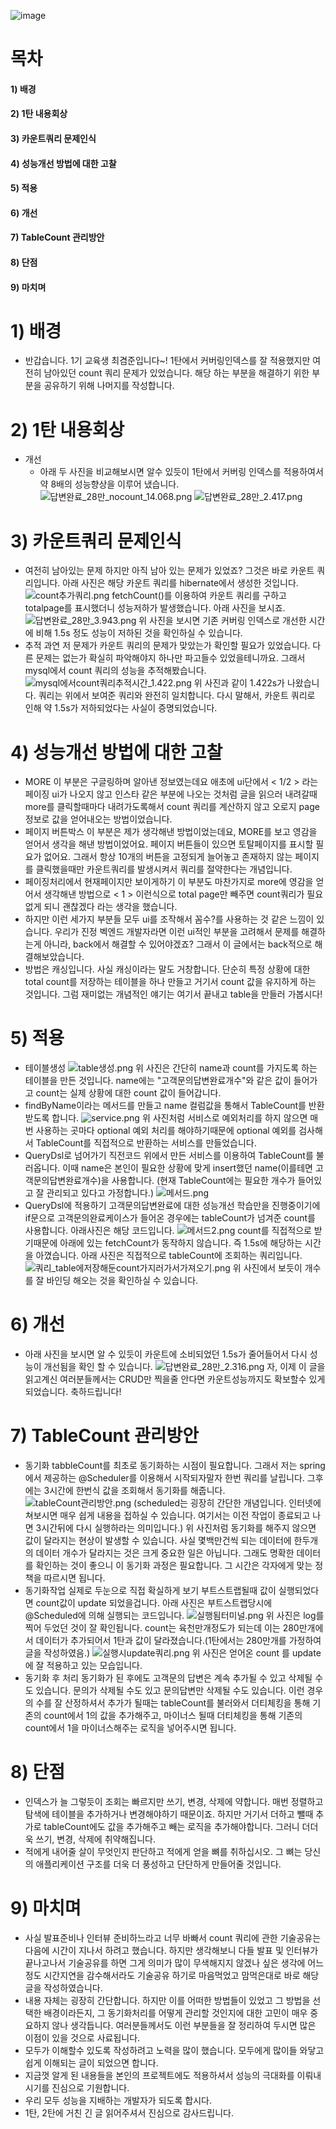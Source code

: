![image](https://user-images.githubusercontent.com/88138317/191444535-5af5fdf7-bbdb-4c40-81d2-a733f4d697a3.png)
# 목차

#### 1) 배경

#### 2) 1탄 내용회상

#### 3) 카운트쿼리 문제인식

#### 4) 성능개선 방법에 대한 고찰

#### 5) 적용

#### 6) 개선

#### 7) TableCount 관리방안

#### 8) 단점

#### 9) 마치며

# 1) 배경

* 반갑습니다. 1기 교육생 최겸준입니다\~! 1탄에서 커버링인덱스를 잘 적용했지만 여전히 남아있던 count 쿼리 문제가 있었습니다. 해당 하는 부분을 해결하기 위한 부분을 공유하기 위해 나머지를 작성합니다.

# 2) 1탄 내용회상

* 개선
    * 아래 두 사진을 비교해보시면 알수 있듯이 1탄에서 커버링 인덱스를 적용하여서 약 8배의 성능향상을 이루어 냈습니다.
    ![답변완료_28만_nocount_14.068.png](/files/3357111004497265261)
    ![답변완료_28만_2.417.png](/files/3357110703093794630)

# 3) 카운트쿼리 문제인식

* 여전히 남아있는 문제
하지만 아직 남아 있는 문제가 있었죠? 그것은 바로 카운트 쿼리입니다.
아래 사진은 해당 카운트 쿼리를 hibernate에서 생성한 것입니다.
![count추가쿼리.png](/files/3357120470795805288)
fetchCount()를 이용하여 카운트 쿼리를 구하고 totalpage를 표시했더니 성능저하가 발생했습니다.
아래 사진을 보시죠.
![답변완료_28만_3.943.png](/files/3357112380508144560)
위 사진을 보시면 기존 커버링 인덱스로 개선한 시간에 비해 1.5s 정도 성능이 저하된 것을 확인하실 수 있습니다.
* 추적
과연 저 문제가 카운트 쿼리의 문제가 맞았는가 확인할 필요가 있었습니다.
다른 문제는 없는가 확실히 파악해야지 하나만 파고들수 있었을테니까요.
그래서 mysql에서 count 쿼리의 성능을 추적해봤습니다.
![mysql에서count쿼리추적시간_1.422.png](/files/3357124419340581765)
위 사진과 같이 1.422s가 나왔습니다. 쿼리는 위에서 보여준 쿼리와 완전히 일치합니다.
다시 말해서, 카운트 쿼리로 인해 약 1.5s가 저하되었다는 사실이 증명되었습니다.

# 4) 성능개선 방법에 대한 고찰

* MORE
이 부분은 구글링하며 알아낸 정보였는데요 애초에 ui단에서 < 1/2 > 라는 페이징 ui가 나오지 않고
인스타 같은 부분에 나오는 것처럼 글을 읽으러 내려갈때 more를 클릭할때마다 내려가도록해서 count 쿼리를 계산하지 않고 오로지 page 정보로 값을 얻어내오는 방법이었습니다.
* 페이지 버튼박스
이 부분은 제가 생각해낸 방법이었는데요, MORE를 보고 영감을 얻어서 생각을 해낸 방법이었어요.
페이지 버튼들이 있으면 토탈페이지를 표시할 필요가 없어요. 그래서 항상 10개의 버튼을 고정되게 늘어놓고 존재하지 않는 페이지를 클릭했을때만 카운트쿼리를 발생시켜서 쿼리를 절약한다는 개념입니다.
* 페이징처리에서 현재페이지만 보이게하기
이 부분도 마찬가지로 more에 영감을 얻어서 생각해낸 방법으로 < 1 > 이런식으로 total page만 빼주면 count쿼리가 필요없게 되니 괜찮겠다 라는 생각을 했습니다.
* 하지만 이런 세가지 부분들 모두 ui를 조작해서 꼼수?를 사용하는 것 같은 느낌이 있습니다. 우리가 진정 벡엔드 개발자라면 이런 ui적인 부분을 고려해서 문제를 해결하는게 아니라, back에서 해결할 수 있어야겠죠? 그래서 이 글에서는 back적으로 해결해보았습니다.
* 방법은 캐싱입니다. 사실 캐싱이라는 말도 거창합니다.
단순히 특정 상황에 대한 total count를 저장하는 테이블을 하나 만들고 거기서 count 값을 유지하게 하는 것입니다. 그럼 재미없는 개념적인 얘기는 여기서 끝내고 table을 만들러 가봅시다!

# 5) 적용

* 테이블생성
![table생성.png](/files/3357118537181509644)
위 사진은 간단히 name과 count를 가지도록 하는 테이블을 만든 것입니다.
name에는 "고객문의답변완료개수"와 같은 값이 들어가고 count는 실제 상황에 대한 count 값이 들어갑니다.
* findByName이라는 메서드를 만들고 name 컬럼값을 통해서 TableCount를 반환받도록 합니다.
![service.png](/files/3357119203824361464)
위 사진처럼 서비스로 예외처리를 하지 않으면 매번 사용하는 곳마다 optional 예외 처리를 해야하기때문에 optional 예외를 검사해서 TableCount를 직접적으로 반환하는 서비스를 만들었습니다.
* QueryDsl로 넘어가기 직전코드
위에서 만든 서비스를 이용하여 TableCount를 불러옵니다. 이때 name은 본인이 필요한 상황에 맞게 insert했던 name(이를테면 고객문의답변완료개수)을 사용합니다. (현재 TableCount에는 필요한 개수가 들어있고 잘 관리되고 있다고 가정합니다.)
![메서드.png](/files/3357120051239831319)
* QueryDsl에 적용하기
고객문의답변완료에 대한 성능개선 학습만을 진행중이기에 if문으로 고객문의완료케이스가 들어온 경우에는 tableCount가 넘겨준 count를 사용합니다. 아래사진은 해당 코드입니다.
![메서드2.png](/files/3357122458804777709)
count를 직접적으로 받기때문에 아래에 있는 fetchCount가 동작하지 않습니다. 즉 1.5s에 해당하는 시간을 아꼈습니다.
아래 사진은 직접적으로 tableCount에 조회하는 쿼리입니다.
![쿼리_table에저장해둔count가지러가서가져오기.png](/files/3357129250154503825)
위 사진에서 보듯이 개수를 잘 바인딩 해오는 것을 확인하실 수 있습니다.

# 6) 개선

* 아래 사진을 보시면 알 수 있듯이 카운트에 소비되었던 1.5s가 줄어들어서 다시 성능이 개선됨을 확인 할 수 있습니다.
![답변완료_28만_2.316.png](/files/3357125265986697755)
자, 이제 이 글을 읽고계신 여러분들께서는 CRUD만 찍을줄 안다면 카운트성능까지도 확보할수 있게 되었습니다. 축하드립니다!

# 7) TableCount 관리방안

* 동기화
tabbleCount를 최초로 동기화하는 시점이 필요합니다. 그래서 저는 spring에서 제공하는 @Scheduler를 이용해서 시작되자말자 한번 쿼리를 날립니다. 그후에는 3시간에 한번식 값을 조회해서 동기화를 해줍니다.
![tableCount관리방안.png](/files/3357127595455961863)
(scheduled는 굉장히 간단한 개념입니다. 인터넷에 쳐보시면 매우 쉽게 내용을 접하실 수 있습니다. 여기서는 이전 작업이 종료되고 나면 3시간뒤에 다시 실행하라는 의미입니다.)
위 사진처럼 동기화를 해주지 않으면 값이 달라지는 현상이 발생할 수 있습니다. 사실 몇백만건씩 되는 데이터에 한두개의 데이터 개수가 달라지는 것은 크게 중요한 일은 아닙니다. 그래도 명확한 데이터를 확인하는 것이 좋으니 이 동기화 과정은 필요합니다. 그 시간은 각자에게 맞는 정책을 따르시면 됩니다.
* 동기화작업 실제로 두눈으로 직접 확실하게 보기
부트스트랩될때 값이 실행되었다면 count값이 update 되었을겁니다. 아래 사진은 부트스트랩당시에 @Scheduled에 의해 실행되는 코드입니다.
![실행됨터미널.png](/files/3357131923147730371)
위 사진은 log를 찍어 두었던 것이 잘 확인됩니다. count는 육천만개정도가 되는데 이는 280만개에서 데이터가 추가되어서 1탄과 값이 달라졌습니다.(1탄에서는 280만개를 가정하여 글을 작성하였음.)
![실행시update쿼리.png](/files/3357132050135279924)
위 사진은 얻어온 count 를 update에 잘 적용하고 있는 모습입니다.
* 동기화 후 처리
동기화가 된 후에도 고객문의 답변은 계속 추가될 수 있고 삭제될 수 도 있습니다.
문의가 삭제될 수도 있고 문의답변만 삭제될 수도 있습니다. 이런 경우의 수를 잘 산정하셔서 추가가 될때는 tableCount를 불러와서 더티체킹을 통해 기존의 count에서 1의 값을 추가해주고, 마이너스 될때 더티체킹을 통해 기존의 count에서 1을 마이너스해주는 로직을 넣어주시면 됩니다.

# 8) 단점

* 인덱스가 늘 그렇듯이 조회는 빠르지만 쓰기, 변경, 삭제에 약합니다. 매번 정렬하고 탐색에 테이블을 추가하거나 변경해야하기 때문이죠. 하지만 거기서 더하고 뺄때 추가로 tableCount에도 값을 추가해주고 빼는 로직을 추가해야합니다. 그러니 더더욱 쓰기, 변경, 삭제에 취약해집니다.
* 적에게 내어줄 살이 무엇인지 판단하고 적에게 얻을 뼈를 취하십시오. 그 뼈는 당신의 애플리케이션 구조를 더욱 더 풍성하고 단단하게 만들어줄 것입니다.

# 9) 마치며

* 사실 발표준비나 인터뷰 준비하느라고 너무 바빠서 count 쿼리에 관한 기술공유는 다음에 시간이 지나서 하려고 했습니다. 하지만 생각해보니 다들 발표 및 인터뷰가 끝나고나서 기술공유를 하면 그게 의미가 많이 무색해지지 않겠나 싶은 생각에 어느정도 시간지연을 감수해서라도 기술공유 하기로 마음먹었고 맘먹은대로 바로 해당 글을 작성하였습니다.
* 내용 자체는 굉장히 간단합니다. 하지만 이를 어떠한 방법들이 있었고 그 방법을 선택한 배경이라든지, 그 동기화처리를 어떻게 관리할 것인지에 대한 고민이 매우 중요하지 않나 생각듭니다. 여러분들께서도 이런 부분들을 잘 정리하여 두시면 많은 이점이 있을 것으로 사료됩니다.
* 모두가 이해할수 있도록 작성하려고 노력을 많이 했습니다. 모두에게 많이들 와닿고 쉽게 이해되는 글이 되었으면 합니다.
* 지금껏 알게 된 내용들을 본인의 프로젝트에도 적용하셔서 성능의 극대화를 이뤄내시기를 진심으로 기원합니다.
* 우리 모두 성능을 지배하는 개발자가 되도록 합시다.
* 1탄, 2탄에 거친 긴 글 읽어주셔서 진심으로 감사드립니다.
